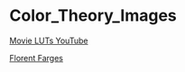 # Color_Theory_Images

[Movie LUTs YouTube](https://www.youtube.com/watch?v=RdAEf6A7WwQ)

[Florent Farges](https://www.youtube.com/watch?v=p0rVUhXnmpY)
